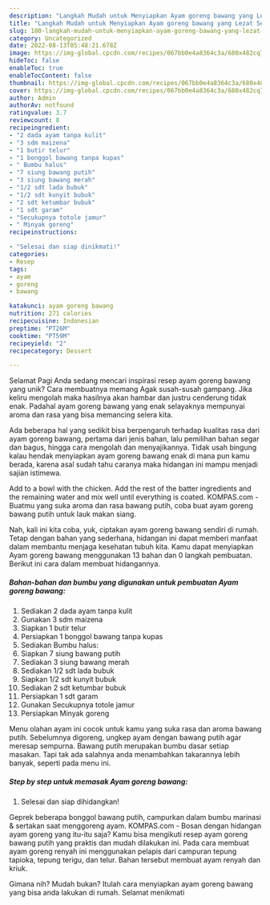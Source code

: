 ```yaml
---
description: "Langkah Mudah untuk Menyiapkan Ayam goreng bawang yang Lezat Sekali, Lezat"
title: "Langkah Mudah untuk Menyiapkan Ayam goreng bawang yang Lezat Sekali, Lezat"
slug: 180-langkah-mudah-untuk-menyiapkan-ayam-goreng-bawang-yang-lezat-sekali-lezat
category: Uncategorized
date: 2022-08-13T05:48:21.678Z
image: https://img-global.cpcdn.com/recipes/067bb0e4a8364c3a/680x482cq70/ayam-goreng-bawang-foto-resep-utama.jpg
hideToc: false
enableToc: true
enableTocContent: false
thumbnail: https://img-global.cpcdn.com/recipes/067bb0e4a8364c3a/680x482cq70/ayam-goreng-bawang-foto-resep-utama.jpg
cover: https://img-global.cpcdn.com/recipes/067bb0e4a8364c3a/680x482cq70/ayam-goreng-bawang-foto-resep-utama.jpg
author: Admin
authorAv: notfound
ratingvalue: 3.7
reviewcount: 8
recipeingredient:
- "2 dada ayam tanpa kulit"
- "3 sdm maizena"
- "1 butir telur"
- "1 bonggol bawang tanpa kupas"
- " Bumbu halus"
- "7 siung bawang putih"
- "3 siung bawang merah"
- "1/2 sdt lada bubuk"
- "1/2 sdt kunyit bubuk"
- "2 sdt ketumbar bubuk"
- "1 sdt garam"
- "Secukupnya totole jamur"
- " Minyak goreng"
recipeinstructions:

- "Selesai dan siap dinikmati!"
categories:
- Resep
tags:
- ayam
- goreng
- bawang

katakunci: ayam goreng bawang 
nutrition: 271 calories
recipecuisine: Indonesian
preptime: "PT26M"
cooktime: "PT59M"
recipeyield: "2"
recipecategory: Dessert

---
```



Selamat Pagi Anda sedang mencari inspirasi resep ayam goreng bawang yang unik? Cara membuatnya memang Agak susah-susah gampang. Jika keliru mengolah maka hasilnya akan hambar dan justru cenderung tidak enak. Padahal ayam goreng bawang yang enak selayaknya mempunyai aroma dan rasa yang bisa memancing selera kita.


Ada beberapa hal yang sedikit bisa berpengaruh terhadap kualitas rasa dari ayam goreng bawang, pertama dari jenis bahan, lalu pemilihan bahan segar dan bagus, hingga cara mengolah dan menyajikannya. Tidak usah bingung kalau hendak menyiapkan ayam goreng bawang enak di mana pun kamu berada, karena asal sudah tahu caranya maka hidangan ini mampu menjadi sajian istimewa.

Add to a bowl with the chicken. Add the rest of the batter ingredients and the remaining water and mix well until everything is coated. KOMPAS.com - Buatmu yang suka aroma dan rasa bawang putih, coba buat ayam goreng bawang putih untuk lauk makan siang.


Nah, kali ini kita coba, yuk, ciptakan ayam goreng bawang sendiri di rumah. Tetap dengan bahan yang sederhana, hidangan ini dapat memberi manfaat dalam membantu menjaga kesehatan tubuh kita. Kamu dapat menyiapkan Ayam goreng bawang menggunakan 13 bahan dan 0 langkah pembuatan. Berikut ini cara dalam membuat hidangannya.

<!--inarticleads1-->

##### Bahan-bahan dan bumbu yang digunakan untuk pembuatan Ayam goreng bawang:

1. Sediakan 2 dada ayam tanpa kulit
1. Gunakan 3 sdm maizena
1. Siapkan 1 butir telur
1. Persiapkan 1 bonggol bawang tanpa kupas
1. Sediakan  Bumbu halus:
1. Siapkan 7 siung bawang putih
1. Sediakan 3 siung bawang merah
1. Sediakan 1/2 sdt lada bubuk
1. Siapkan 1/2 sdt kunyit bubuk
1. Sediakan 2 sdt ketumbar bubuk
1. Persiapkan 1 sdt garam
1. Gunakan Secukupnya totole jamur
1. Persiapkan  Minyak goreng


Menu olahan ayam ini cocok untuk kamu yang suka rasa dan aroma bawang putih. Sebelumnya digoreng, ungkep ayam dengan bawang putih agar meresap sempurna. Bawang putih merupakan bumbu dasar setiap masakan. Tapi tak ada salahnya anda menambahkan takarannya lebih banyak, seperti pada menu ini. 

<!--inarticleads2-->

##### Step by step untuk memasak Ayam goreng bawang:


1. Selesai dan siap dihidangkan!

Geprek beberapa bonggol bawang putih, campurkan dalam bumbu marinasi &amp; sertakan saat menggoreng ayam. KOMPAS.com - Bosan dengan hidangan ayam goreng yang itu-itu saja? Kamu bisa mengikuti resep ayam goreng bawang putih yang praktis dan mudah dilakukan ini. Pada cara membuat ayam goreng renyah ini menggunakan pelapis dari campuran tepung tapioka, tepung terigu, dan telur. Bahan tersebut membuat ayam renyah dan kriuk. 

Gimana nih? Mudah bukan? Itulah cara menyiapkan ayam goreng bawang yang bisa anda lakukan di rumah. Selamat menikmati
